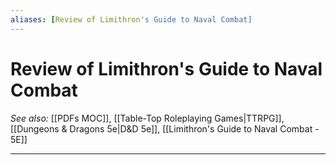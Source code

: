 ```yaml
---
aliases: [Review of Limithron's Guide to Naval Combat]
---
```

# Review of Limithron's Guide to Naval Combat
*See also:* [[PDFs MOC]], [[Table-Top Roleplaying Games|TTRPG]], [[Dungeons & Dragons 5e|D&D 5e]], [[Limithron's Guide to Naval Combat - 5E]]
___
